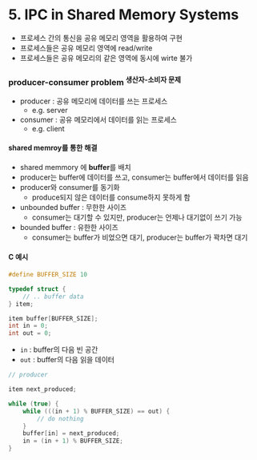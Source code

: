 # 5. IPC in Shared Memory Systems

- 프로세스 간의 통신을 공유 메모리 영역을 활용하여 구현
- 프로세스들은 공유 메모리 영역에 read/write
- 프로세스들은 공유 메모리의 같은 영역에 동시에 wirte 불가

### producer-consumer problem <sup>생산자-소비자 문제</sup>

- producer : 공유 메모리에 데이터를 쓰는 프로세스
    - e.g. server
- consumer : 공유 메모리에서 데이터를 읽는 프로세스
    - e.g. client

#### shared memroy를 통한 해결

- shared memmory 에 **buffer**를 배치
- producer는 buffer에 데이터를 쓰고, consumer는 buffer에서 데이터를 읽음
- producer와 consumer를 동기화
    - produce되지 않은 데이터를 consume하지 못하게 함
- unbounded buffer : 무한한 사이즈
    - consumer는 대기할 수 있지만, producer는 언제나 대기없이 쓰기 가능
- bounded buffer : 유한한 사이즈
    - consumer는 buffer가 비었으면 대기, producer는 buffer가 꽉차면 대기

#### C 예시

```C
#define BUFFER_SIZE 10

typedef struct {
    // .. buffer data
} item;

item buffer[BUFFER_SIZE];
int in = 0;
int out = 0;
```

- `in` : buffer의 다음 빈 공간
- `out` : buffer의 다음 읽을 데이터

```C
// producer

item next_produced;

while (true) {
    while (((in + 1) % BUFFER_SIZE) == out) {
        // do nothing
    }
    buffer[in] = next_produced;
    in = (in + 1) % BUFFER_SIZE;
}
```


